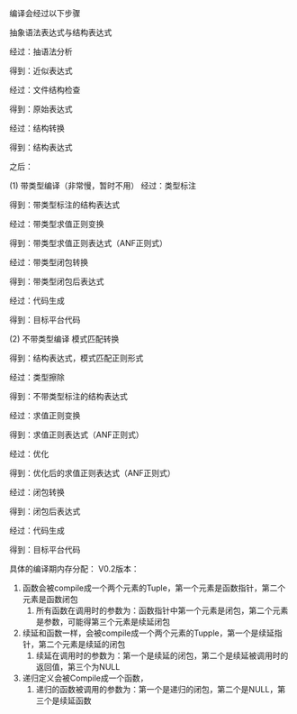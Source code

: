 
编译会经过以下步骤

抽象语法表达式与结构表达式

经过：抽语法分析

得到：近似表达式

经过：文件结构检查

得到：原始表达式

经过：结构转换

得到：结构表达式

之后：

(1) 带类型编译（非常慢，暂时不用）
经过：类型标注

得到：带类型标注的结构表达式

经过：带类型求值正则变换

得到：带类型求值正则表达式（ANF正则式）

经过：带类型闭包转换

得到：带类型闭包后表达式

经过：代码生成

得到：目标平台代码

(2) 不带类型编译
模式匹配转换

得到：结构表达式，模式匹配正则形式

经过：类型擦除

得到：不带类型标注的结构表达式

经过：求值正则变换

得到：求值正则表达式（ANF正则式）

经过：优化

得到：优化后的求值正则表达式（ANF正则式）

经过：闭包转换

得到：闭包后表达式

经过：代码生成

得到：目标平台代码



具体的编译期内存分配：
V0.2版本：

1.  函数会被compile成一个两个元素的Tuple，第一个元素是函数指针，第二个元素是函数闭包
    1.  所有函数在调用时的参数为：函数指针中第一个元素是闭包，第二个元素是参数，可能得第三个元素是续延闭包
2. 续延和函数一样，会被compile成一个两个元素的Tupple，第一个是续延指针，第二个元素是续延的闭包
   1. 续延在调用时的参数为：第一个是续延的闭包，第二个是续延被调用时的返回值，第三个为NULL
3. 递归定义会被Compile成一个函数，
   1. 递归的函数被调用的参数为：第一个是递归的闭包，第二个是NULL，第三个是续延函数
